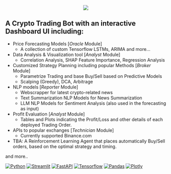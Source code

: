 
<div align="center">

[//]: # (  <img src="https://repository-images.githubusercontent.com/648387594/566640d6-e1c4-426d-b2f2-bed885d07e97">)
  <img src="https://repository-images.githubusercontent.com/648387594/3557377e-1c09-45a9-a759-b0d27cf3c501">
</div>


## A Crypto Trading Bot with an interactive Dashboard UI including:
- Price Forecasting Models [*Oracle* Module]
  - A collection of custom Tensorflow LSTMs, ARIMA and more...
- Data Analysis &amp; Visualization tool  [*Analyst* Module]
  - Correlation Analysis, SHAP Feature Importance, Regression Analysis
- Customized Strategy Planning including popular Methods  [*Broker* Module]
  - Parametrize Trading and base Buy/Sell based on Predictive Models
  - Scalping (Greedy), DCA, Arbitrage
- NLP models [*Reporter* Module]
  - Webscrapper for latest crypto-related news
  - Text Summarization NLP Models for News Summarization
  - LLM NLP Models for Sentiment Analysis (also used in the forecasting as input)
- Profit Evaluation  [*Analyst* Module]
  - Tables and Plots indicating the Profit/Loss and other details of each deployed Trading Order.
- APIs to popular exchanges [*Technician* Module]
  - Currently supported Binance.com 
- TBA: A Reinforcement Learning Agent that places automatically Buy/Sell orders, based on the optimal strategy and timing.

and more..

[![Python](https://img.shields.io/badge/python-3.11-yellow)]()
[![Streamlit](https://img.shields.io/badge/streamlit-%201.23-red)]()
[![FastAPI](https://img.shields.io/badge/fastapi-%200.96-blue)]()
[![Tensorflow](https://img.shields.io/badge/tensorflow-%202.12-orange)]()
[![Pandas](https://img.shields.io/badge/pandas-2.0.2-lightgrey)]()
[![Plotly](https://img.shields.io/badge/plotly-5.14.1-green)]()



